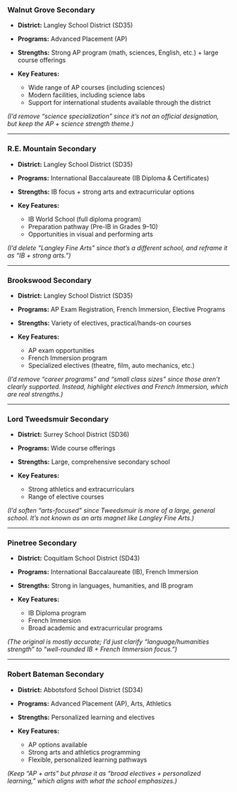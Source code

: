 ### **Walnut Grove Secondary**

* **District:** Langley School District (SD35)
* **Programs:** Advanced Placement (AP)
* **Strengths:** Strong AP program (math, sciences, English, etc.) + large course offerings
* **Key Features:**

  * Wide range of AP courses (including sciences)
  * Modern facilities, including science labs
  * Support for international students available through the district

*(I’d remove “science specialization” since it’s not an official designation, but keep the AP + science strength theme.)*

---

### **R.E. Mountain Secondary**

* **District:** Langley School District (SD35)
* **Programs:** International Baccalaureate (IB Diploma & Certificates)
* **Strengths:** IB focus + strong arts and extracurricular options
* **Key Features:**

  * IB World School (full diploma program)
  * Preparation pathway (Pre-IB in Grades 9–10)
  * Opportunities in visual and performing arts

*(I’d delete “Langley Fine Arts” since that’s a different school, and reframe it as “IB + strong arts.”)*

---

### **Brookswood Secondary**

* **District:** Langley School District (SD35)
* **Programs:** AP Exam Registration, French Immersion, Elective Programs
* **Strengths:** Variety of electives, practical/hands-on courses
* **Key Features:**

  * AP exam opportunities
  * French Immersion program
  * Specialized electives (theatre, film, auto mechanics, etc.)

*(I’d remove “career programs” and “small class sizes” since those aren’t clearly supported. Instead, highlight electives and French Immersion, which are real strengths.)*

---

### **Lord Tweedsmuir Secondary**

* **District:** Surrey School District (SD36)
* **Programs:** Wide course offerings
* **Strengths:** Large, comprehensive secondary school
* **Key Features:**

  * Strong athletics and extracurriculars
  * Range of elective courses

*(I’d soften “arts-focused” since Tweedsmuir is more of a large, general school. It’s not known as an arts magnet like Langley Fine Arts.)*

---

### **Pinetree Secondary**

* **District:** Coquitlam School District (SD43)
* **Programs:** International Baccalaureate (IB), French Immersion
* **Strengths:** Strong in languages, humanities, and IB program
* **Key Features:**

  * IB Diploma program
  * French Immersion
  * Broad academic and extracurricular programs

*(The original is mostly accurate; I’d just clarify “language/humanities strength” to “well-rounded IB + French Immersion focus.”)*

---

### **Robert Bateman Secondary**

* **District:** Abbotsford School District (SD34)
* **Programs:** Advanced Placement (AP), Arts, Athletics
* **Strengths:** Personalized learning and electives
* **Key Features:**

  * AP options available
  * Strong arts and athletics programming
  * Flexible, personalized learning pathways

*(Keep “AP + arts” but phrase it as “broad electives + personalized learning,” which aligns with what the school emphasizes.)*


